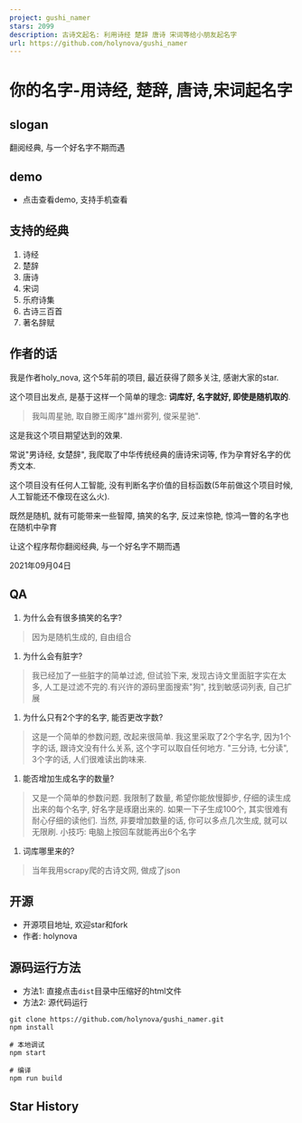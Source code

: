 ```yaml
---
project: gushi_namer
stars: 2099
description: 古诗文起名: 利用诗经 楚辞 唐诗 宋词等给小朋友起名字
url: https://github.com/holynova/gushi_namer
---
```


你的名字-用诗经, 楚辞, 唐诗,宋词起名字
======================

slogan
------

翻阅经典, 与一个好名字不期而遇

demo
----

-   点击查看demo, 支持手机查看

支持的经典
-----

1.  诗经
2.  楚辞
3.  唐诗
4.  宋词
5.  乐府诗集
6.  古诗三百首
7.  著名辞赋

作者的话
----

我是作者holy\_nova, 这个5年前的项目, 最近获得了颇多关注, 感谢大家的star.

这个项目出发点, 是基于这样一个简单的理念: **词库好, 名字就好, 即使是随机取的**.

> 我叫周星驰, 取自滕王阁序"雄州雾列, 俊采星驰".

这是我这个项目期望达到的效果.

常说"男诗经, 女楚辞", 我爬取了中华传统经典的唐诗宋词等, 作为孕育好名字的优秀文本.

这个项目没有任何人工智能, 没有判断名字价值的目标函数(5年前做这个项目时候, 人工智能还不像现在这么火).

既然是随机, 就有可能带来一些智障, 搞笑的名字, 反过来惊艳, 惊鸿一瞥的名字也在随机中孕育

让这个程序帮你翻阅经典, 与一个好名字不期而遇

2021年09月04日

QA
--

1.  为什么会有很多搞笑的名字?

> 因为是随机生成的, 自由组合

1.  为什么会有脏字?

> 我已经加了一些脏字的简单过滤, 但试验下来, 发现古诗文里面脏字实在太多, 人工是过滤不完的.有兴许的源码里面搜索"狗", 找到敏感词列表, 自己扩展

1.  为什么只有2个字的名字, 能否更改字数?

> 这是一个简单的参数问题, 改起来很简单. 我这里采取了2个字名字, 因为1个字的话, 跟诗文没有什么关系, 这个字可以取自任何地方. "三分诗, 七分读", 3个字的话, 人们很难读出韵味来.

1.  能否增加生成名字的数量?

> 又是一个简单的参数问题. 我限制了数量, 希望你能放慢脚步, 仔细的读生成出来的每个名字, 好名字是琢磨出来的. 如果一下子生成100个, 其实很难有耐心仔细的读他们. 当然, 非要增加数量的话, 你可以多点几次生成, 就可以无限刷. 小技巧: 电脑上按回车就能再出6个名字

1.  词库哪里来的?

> 当年我用scrapy爬的古诗文网, 做成了json

开源
--

-   开源项目地址, 欢迎star和fork
-   作者: holynova

源码运行方法
------

-   方法1: 直接点击`dist`目录中压缩好的html文件
-   方法2: 源代码运行

```
git clone https://github.com/holynova/gushi_namer.git
npm install

# 本地调试
npm start

# 编译
npm run build

```

Star History
------------
